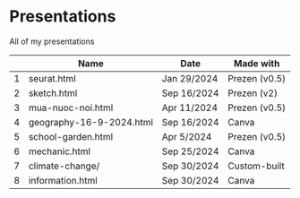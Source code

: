 # Presentations

All of my presentations

|   | Name                     | Date        | Made with     |
|---|--------------------------|-------------|---------------|
| 1 | seurat.html              | Jan 29/2024 | Prezen (v0.5) |
| 2 | sketch.html              | Sep 16/2024 | Prezen (v2)   |
| 3 | mua-nuoc-noi.html        | Apr 11/2024 | Prezen (v0.5) |
| 4 | geography-16-9-2024.html | Sep 16/2024 | Canva         |
| 5 | school-garden.html       | Apr 5/2024  | Prezen (v0.5) |
| 6 | mechanic.html            | Sep 25/2024 | Canva         |
| 7 | climate-change/          | Sep 30/2024 | Custom-built  |
| 8 | information.html         | Sep 30/2024 | Canva         |
